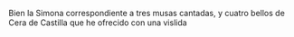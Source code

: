 Bien la Simona correspondiente a tres musas cantadas, y cuatro bellos de Cera de Castilla que he ofrecido con una vislida